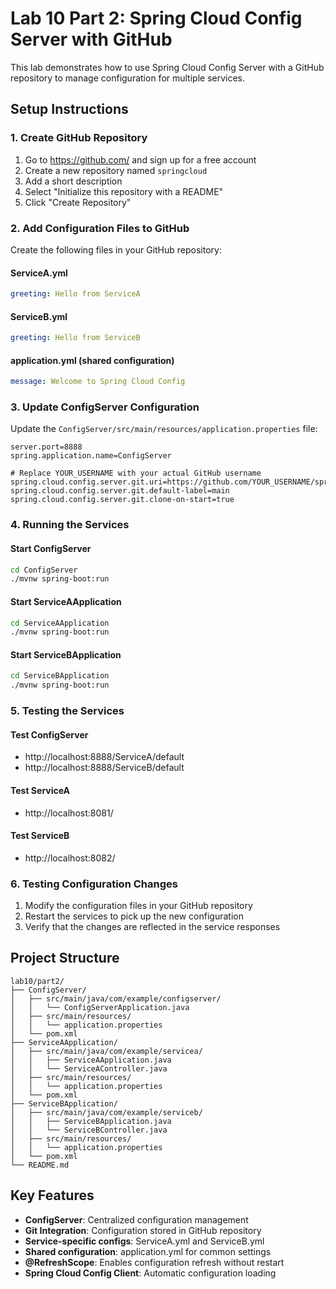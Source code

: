 # Lab 10 Part 2: Spring Cloud Config Server with GitHub

This lab demonstrates how to use Spring Cloud Config Server with a GitHub repository to manage configuration for multiple services.

## Setup Instructions

### 1. Create GitHub Repository

1. Go to https://github.com/ and sign up for a free account
2. Create a new repository named `springcloud`
3. Add a short description
4. Select "Initialize this repository with a README"
5. Click "Create Repository"

### 2. Add Configuration Files to GitHub

Create the following files in your GitHub repository:

#### ServiceA.yml
```yaml
greeting: Hello from ServiceA
```

#### ServiceB.yml
```yaml
greeting: Hello from ServiceB
```

#### application.yml (shared configuration)
```yaml
message: Welcome to Spring Cloud Config
```

### 3. Update ConfigServer Configuration

Update the `ConfigServer/src/main/resources/application.properties` file:

```properties
server.port=8888
spring.application.name=ConfigServer

# Replace YOUR_USERNAME with your actual GitHub username
spring.cloud.config.server.git.uri=https://github.com/YOUR_USERNAME/springcloud.git
spring.cloud.config.server.git.default-label=main
spring.cloud.config.server.git.clone-on-start=true
```

### 4. Running the Services

#### Start ConfigServer
```bash
cd ConfigServer
./mvnw spring-boot:run
```

#### Start ServiceAApplication
```bash
cd ServiceAApplication
./mvnw spring-boot:run
```

#### Start ServiceBApplication
```bash
cd ServiceBApplication
./mvnw spring-boot:run
```

### 5. Testing the Services

#### Test ConfigServer
- http://localhost:8888/ServiceA/default
- http://localhost:8888/ServiceB/default

#### Test ServiceA
- http://localhost:8081/

#### Test ServiceB
- http://localhost:8082/

### 6. Testing Configuration Changes

1. Modify the configuration files in your GitHub repository
2. Restart the services to pick up the new configuration
3. Verify that the changes are reflected in the service responses

## Project Structure

```
lab10/part2/
├── ConfigServer/
│   ├── src/main/java/com/example/configserver/
│   │   └── ConfigServerApplication.java
│   ├── src/main/resources/
│   │   └── application.properties
│   └── pom.xml
├── ServiceAApplication/
│   ├── src/main/java/com/example/servicea/
│   │   ├── ServiceAApplication.java
│   │   └── ServiceAController.java
│   ├── src/main/resources/
│   │   └── application.properties
│   └── pom.xml
├── ServiceBApplication/
│   ├── src/main/java/com/example/serviceb/
│   │   ├── ServiceBApplication.java
│   │   └── ServiceBController.java
│   ├── src/main/resources/
│   │   └── application.properties
│   └── pom.xml
└── README.md
```

## Key Features

- **ConfigServer**: Centralized configuration management
- **Git Integration**: Configuration stored in GitHub repository
- **Service-specific configs**: ServiceA.yml and ServiceB.yml
- **Shared configuration**: application.yml for common settings
- **@RefreshScope**: Enables configuration refresh without restart
- **Spring Cloud Config Client**: Automatic configuration loading
